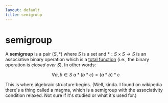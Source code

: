 ```yaml
---
layout: default
title: semigroup
---
```

# semigroup

A **semigroup** is a pair $(S, \ast)$ where $S$ is a set and $\ast: S \times S \to S$ is an associative binary operation which is a [total function][total_func] (i.e., the binary operation is *closed over $S$*). In other words:

$$ \forall a, b \in S \ a \ast (b \ast c) = (a \ast b) \ast c $$

This is where algebraic structure begins. (Well, kinda. I found on wikipedia there's a thing called a magma, which is a semigroup with the associativity condition relaxed. Not sure if it's studied or what it's used for.)


[total_func]: http://en.wikipedia.org/wiki/Total_function
